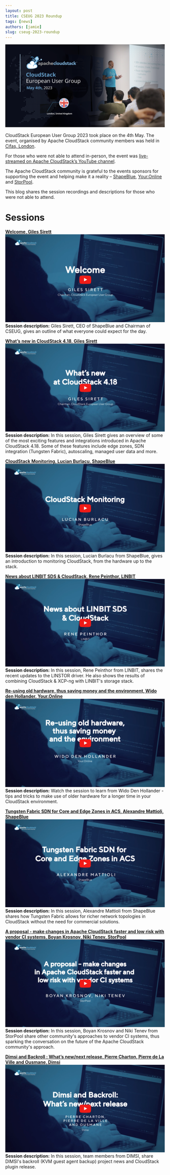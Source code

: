 ```yaml
---
layout: post
title: CSEUG 2023 Roundup
tags: [news]
authors: [jamie]
slug: cseug-2023-roundup
---
```


![](banner.png "Banner")

CloudStack European User Group 2023 took place on the 4th May. The event,
organised by Apache CloudStack community members was held in [Cifas,
London](https://www.google.com/maps/place/Cifas/@51.5252771,-0.1280909,15z/data=!4m2!3m1!1s0x0:0x67144bffc4ed0340?sa=X&gl=us&ved=2ahUKEwjw2q689-z-AhWJfMAKHfmoDZoQ_BJ6BAhfEAg).

For those who were not able to attend in-person, the event was [live-streamed on
Apache CloudStack’s YouTube channel](https://www.youtube.com/watch?v=pt8bBsZN5Xk).

The Apache CloudStack community is grateful to the events sponsors for
supporting the event and helping make it a reality –
[ShapeBlue](https://www.shapeblue.com/), [Your.Online](https://your.online/) and
[StorPool](https://storpool.com/).

This blog shares the session recordings and descriptions for those who were not
able to attend.

<!-- truncate -->

# Sessions

[**Welcome, Giles Sirett**
![](welcome.png)](https://www.youtube.com/watch?v=K6AZrM85q9I&list=PLnIKk7GjgFlZtSvP7zSXDKr-r5qLCKCFd&index=3)
**Session description:**
Giles Sirett, CEO of ShapeBlue and Chairman of CSEUG, gives an outline of what
everyone could expect for the day.

[**What’s new in CloudStack 4.18, Giles Sirett**
![](whats-new.png)](https://www.youtube.com/watch?v=BthKUzK2KvE&list=PLnIKk7GjgFlZtSvP7zSXDKr-r5qLCKCFd&index=4)
**Session description:**
In this session, Giles Sirett gives an overview of some of the most exciting
features and integrations introduced in Apache CloudStack 4.18. Some of these
features include edge zones, SDN integration (Tungsten Fabric), autoscaling,
managed user data and more.

[**CloudStack Monitoring, Lucian Burlacu, ShapeBlue**
![](monitoring.png)](https://www.youtube.com/watch?v=pukEbV70iTc&list=PLnIKk7GjgFlZtSvP7zSXDKr-r5qLCKCFd&index=5)
**Session description:**
In this session, Lucian Burlacu from ShapeBlue, gives an introduction to
monitoring CloudStack, from the hardware up to the stack.

[**News about LINBIT SDS & CloudStack, Rene Peinthor, LINBIT**
![](linbit.png)](https://www.youtube.com/watch?v=0yMs7Jkw4g4&list=PLnIKk7GjgFlZtSvP7zSXDKr-r5qLCKCFd&index=6)
**Session description:**
In this session, Rene Peinthor from LINBIT, shares the recent updates to the
LINSTOR driver. He also shows the results of combining CloudStack & XCP-ng with
LINBIT's storage stack.

[**Re-using old hardware, thus saving money and the environment, Wido den Hollander, Your.Online**
![](re-using-old-hardware.png)](https://www.youtube.com/watch?v=LLwmjV19_WU&list=PLnIKk7GjgFlZtSvP7zSXDKr-r5qLCKCFd&index=7)
**Session description:**
Watch the session to learn from Wido Den Hollander - tips and tricks to make use
of older hardware for a longer time in your CloudStack environment.

[**Tungsten Fabric SDN for Core and Edge Zones in ACS, Alexandre Mattioli, ShapeBlue**
![](tungsten-fabric.png)](https://www.youtube.com/watch?v=9kZ0tJlh60Y&list=PLnIKk7GjgFlZtSvP7zSXDKr-r5qLCKCFd&index=8)
**Session description:**
In this session, Alexandre Mattioli from ShapeBlue shares how Tungsten Fabric
allows for richer network topologies in CloudStack without the need for
commercial solutions.

[**A proposal - make changes in Apache CloudStack faster and low risk with vendor CI systems, Boyan Krosnov, Niki Tenev, StorPool**
![](a-proposal-storpool.png)](https://www.youtube.com/watch?v=B_vFqHIDREs&list=PLnIKk7GjgFlZtSvP7zSXDKr-r5qLCKCFd&index=9)
**Session description:**
In this session, Boyan Krosnov and Niki Tenev from StorPool share other
community's approaches to vendor CI systems, thus sparking the conversation on
the future of the Apache CloudStack community's approach.

[**Dimsi and Backroll : What’s new/next release, Pierre Charton, Pierre de La Ville and Ousmane, Dimsi**
![](dimsi-backroll.png)](https://www.youtube.com/watch?v=NvIhxSh8L0M&list=PLnIKk7GjgFlZtSvP7zSXDKr-r5qLCKCFd&index=10)
**Session description:**
In this session, team members from DIMSI, share DIMSI's backroll (KVM guest
agent backup) project news and CloudStack plugin release.
